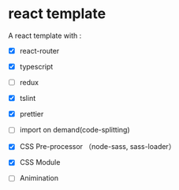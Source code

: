 # react template
A react template with :
- [x] react-router
- [x] typescript
- [ ] redux
- [x] tslint 
- [x] prettier
- [ ] import on demand(code-splitting)
- [x] CSS Pre-processor （node-sass, sass-loader）
- [x] CSS Module 
- [ ] Animination
    
